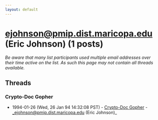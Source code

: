 ```yaml
---
layout: default
---
```


# ejohnson@pmip.dist.maricopa.edu (Eric Johnson) (1 posts)

_Be aware that many list participants used multiple email addresses over their time active on the list. As such this page may not contain all threads available._

## Threads

### Crypto-Doc Gopher
+ 1994-01-26 (Wed, 26 Jan 94 14:32:08 PST) - [Crypto-Doc Gopher](/archive/1994/01/a389f34f068d3ff6afc7b1c7f54134c2d206b5892b7f428e59f7209843d76077) - _ejohnson@pmip.dist.maricopa.edu (Eric Johnson)_

